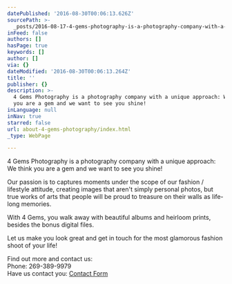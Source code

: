 ```yaml
---
datePublished: '2016-08-30T00:06:13.626Z'
sourcePath: >-
  _posts/2016-08-17-4-gems-photography-is-a-photography-company-with-a-unique-ap.md
inFeed: false
authors: []
hasPage: true
keywords: []
author: []
via: {}
dateModified: '2016-08-30T00:06:13.264Z'
title: ''
publisher: {}
description: >-
  4 Gems Photography is a photography company with a unique approach: We think
  you are a gem and we want to see you shine!
inLanguage: null
inNav: true
starred: false
url: about-4-gems-photography/index.html
_type: WebPage

---
```

4 Gems Photography is a photography company with a unique approach: We think you are a gem and we want to see you shine!

Our passion is to captures moments under the scope of our fashion / lifestyle attitude, creating images that aren't simply personal photos, but true works of arts that people will be proud to treasure on their walls as life-long memories.

With 4 Gems, you walk away with beautiful albums and heirloom prints, besides the bonus digital files.

Let us make you look great and get in touch for the most glamorous fashion shoot of your life!

Find out more and contact us:   
Phone: 269-389-9979  
Have us contact you: [Contact Form][0]

[0]: http://apps.4gemsphotography.com/Info/